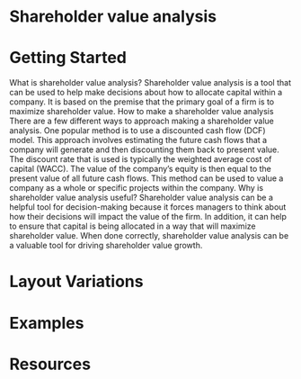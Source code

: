 # Shareholder value analysis

# Getting Started

What is shareholder value analysis? Shareholder value analysis is a tool that can be used to help make decisions about how to allocate capital within a company. It is based on the premise that the primary goal of a firm is to maximize shareholder value. How to make a shareholder value analysis There are a few different ways to approach making a shareholder value analysis. One popular method is to use a discounted cash flow (DCF) model. This approach involves estimating the future cash flows that a company will generate and then discounting them back to present value. The discount rate that is used is typically the weighted average cost of capital (WACC). The value of the company’s equity is then equal to the present value of all future cash flows. This method can be used to value a company as a whole or specific projects within the company. Why is shareholder value analysis useful? Shareholder value analysis can be a helpful tool for decision-making because it forces managers to think about how their decisions will impact the value of the firm. In addition, it can help to ensure that capital is being allocated in a way that will maximize shareholder value. When done correctly, shareholder value analysis can be a valuable tool for driving shareholder value growth.

# Layout Variations
# Examples
# Resources